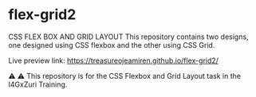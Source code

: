 # flex-grid2
CSS FLEX BOX AND GRID LAYOUT 
This repository contains two designs, one designed using CSS flexbox and the other using CSS Grid.


Live preview link:
https://treasureojeamiren.github.io/flex-grid2/


⚠️ ⚠️ This repository is for the CSS Flexbox and Grid Layout task in the I4GxZuri Training.

